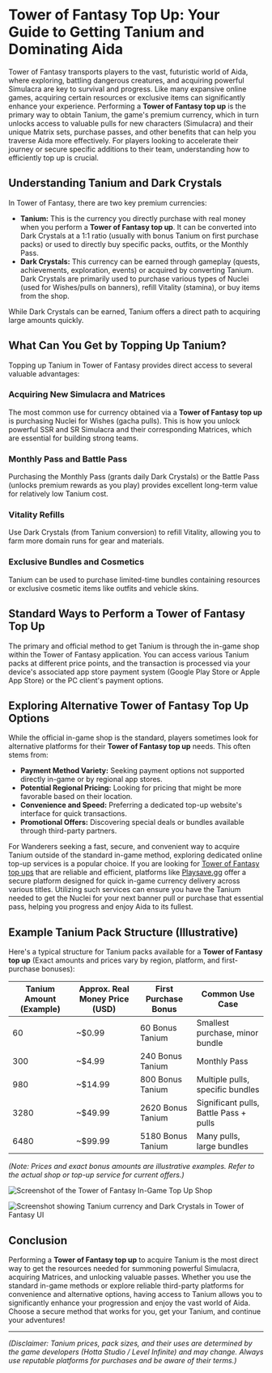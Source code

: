 # Tower of Fantasy Top Up: Your Guide to Getting Tanium and Dominating Aida

Tower of Fantasy transports players to the vast, futuristic world of Aida, where exploring, battling dangerous creatures, and acquiring powerful Simulacra are key to survival and progress. Like many expansive online games, acquiring certain resources or exclusive items can significantly enhance your experience. Performing a **Tower of Fantasy top up** is the primary way to obtain Tanium, the game's premium currency, which in turn unlocks access to valuable pulls for new characters (Simulacra) and their unique Matrix sets, purchase passes, and other benefits that can help you traverse Aida more effectively. For players looking to accelerate their journey or secure specific additions to their team, understanding how to efficiently top up is crucial.

## Understanding Tanium and Dark Crystals

In Tower of Fantasy, there are two key premium currencies:

*   **Tanium:** This is the currency you directly purchase with real money when you perform a **Tower of Fantasy top up**. It can be converted into Dark Crystals at a 1:1 ratio (usually with bonus Tanium on first purchase packs) or used to directly buy specific packs, outfits, or the Monthly Pass.
*   **Dark Crystals:** This currency can be earned through gameplay (quests, achievements, exploration, events) or acquired by converting Tanium. Dark Crystals are primarily used to purchase various types of Nuclei (used for Wishes/pulls on banners), refill Vitality (stamina), or buy items from the shop.

While Dark Crystals can be earned, Tanium offers a direct path to acquiring large amounts quickly.

## What Can You Get by Topping Up Tanium?

Topping up Tanium in Tower of Fantasy provides direct access to several valuable advantages:

### Acquiring New Simulacra and Matrices

The most common use for currency obtained via a **Tower of Fantasy top up** is purchasing Nuclei for Wishes (gacha pulls). This is how you unlock powerful SSR and SR Simulacra and their corresponding Matrices, which are essential for building strong teams.

### Monthly Pass and Battle Pass

Purchasing the Monthly Pass (grants daily Dark Crystals) or the Battle Pass (unlocks premium rewards as you play) provides excellent long-term value for relatively low Tanium cost.

### Vitality Refills

Use Dark Crystals (from Tanium conversion) to refill Vitality, allowing you to farm more domain runs for gear and materials.

### Exclusive Bundles and Cosmetics

Tanium can be used to purchase limited-time bundles containing resources or exclusive cosmetic items like outfits and vehicle skins.

## Standard Ways to Perform a Tower of Fantasy Top Up

The primary and official method to get Tanium is through the in-game shop within the Tower of Fantasy application. You can access various Tanium packs at different price points, and the transaction is processed via your device's associated app store payment system (Google Play Store or Apple App Store) or the PC client's payment options.

## Exploring Alternative Tower of Fantasy Top Up Options

While the official in-game shop is the standard, players sometimes look for alternative platforms for their **Tower of Fantasy top up** needs. This often stems from:

*   **Payment Method Variety:** Seeking payment options not supported directly in-game or by regional app stores.
*   **Potential Regional Pricing:** Looking for pricing that might be more favorable based on their location.
*   **Convenience and Speed:** Preferring a dedicated top-up website's interface for quick transactions.
*   **Promotional Offers:** Discovering special deals or bundles available through third-party partners.

For Wanderers seeking a fast, secure, and convenient way to acquire Tanium outside of the standard in-game method, exploring dedicated online top-up services is a popular choice. If you are looking for [Tower of Fantasy top ups](https://www.playsave.gg/) that are reliable and efficient, platforms like [Playsave.gg](https://www.playsave.gg/) offer a secure platform designed for quick in-game currency delivery across various titles. Utilizing such services can ensure you have the Tanium needed to get the Nuclei for your next banner pull or purchase that essential pass, helping you progress and enjoy Aida to its fullest.

## Example Tanium Pack Structure (Illustrative)

Here's a typical structure for Tanium packs available for a **Tower of Fantasy top up** (Exact amounts and prices vary by region, platform, and first-purchase bonuses):

| Tanium Amount (Example) | Approx. Real Money Price (USD) | First Purchase Bonus | Common Use Case                          |
| ----------------------- | ------------------------------ | -------------------- | ---------------------------------------- |
| 60                      | ~$0.99                         | 60 Bonus Tanium      | Smallest purchase, minor bundle          |
| 300                     | ~$4.99                         | 240 Bonus Tanium     | Monthly Pass                             |
| 980                     | ~$14.99                        | 800 Bonus Tanium     | Multiple pulls, specific bundles         |
| 3280                    | ~$49.99                        | 2620 Bonus Tanium    | Significant pulls, Battle Pass + pulls   |
| 6480                    | ~$99.99                        | 5180 Bonus Tanium    | Many pulls, large bundles                |

*(Note: Prices and exact bonus amounts are illustrative examples. Refer to the actual shop or top-up service for current offers.)*

![Screenshot of the Tower of Fantasy In-Game Top Up Shop](https://via.placeholder.com/700x400?text=Insert+Tower+of+Fantasy+Shop+Screenshot+Here)

![Screenshot showing Tanium currency and Dark Crystals in Tower of Fantasy UI](https://via.placeholder.com/700x400?text=Insert+ToF+Tanium+Dark+Crystals+Image+Here)

## Conclusion

Performing a **Tower of Fantasy top up** to acquire Tanium is the most direct way to get the resources needed for summoning powerful Simulacra, acquiring Matrices, and unlocking valuable passes. Whether you use the standard in-game methods or explore reliable third-party platforms for convenience and alternative options, having access to Tanium allows you to significantly enhance your progression and enjoy the vast world of Aida. Choose a secure method that works for you, get your Tanium, and continue your adventures!

---

*(Disclaimer: Tanium prices, pack sizes, and their uses are determined by the game developers (Hotta Studio / Level Infinite) and may change. Always use reputable platforms for purchases and be aware of their terms.)*
